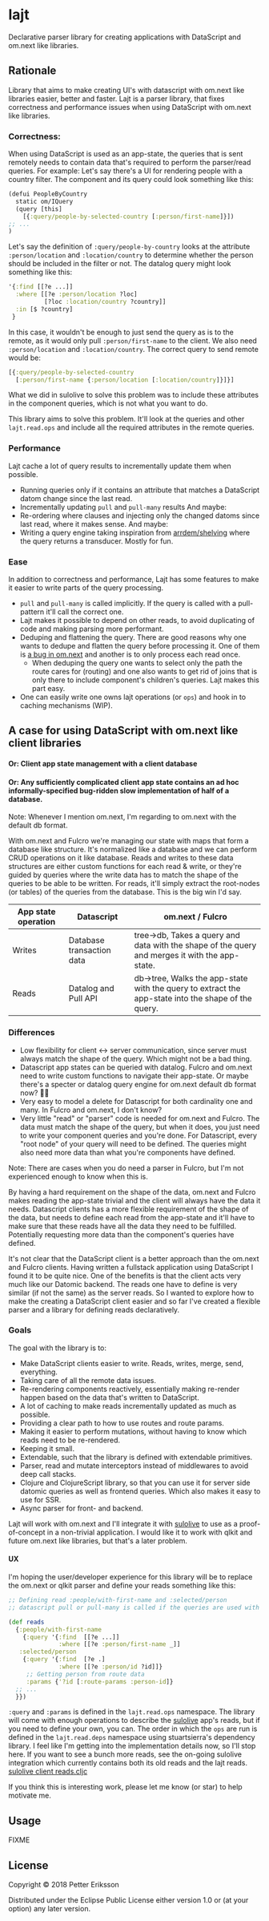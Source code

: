 # lajt

Declarative parser library for creating applications with DataScript and om.next like libraries.

## Rationale
Library that aims to make creating UI's with datascript with om.next like libraries easier, better and faster. Lajt is a parser library, that fixes correctness and performance issues when using DataScript with om.next like libraries.

### Correctness:
 When using DataScript is used as an app-state, the queries that is sent remotely needs to contain data that's required to perform the parser/read queries.
 For example: Let's say there's a UI for rendering people with a country filter. The component and its query could look something like this:
 ```clj
 (defui PeopleByCountry
   static om/IQuery
   (query [this]
     [{:query/people-by-selected-country [:person/first-name]}])
 ;; ...
 )
 ```
 Let's say the definition of `:query/people-by-country` looks at the attribute `:person/location` and `:location/country` to determine whether the person should be included in the filter or not. The datalog query might look something like this:
 ```clj
 '{:find [[?e ...]]
   :where [[?e :person/location ?loc]
           [?loc :location/country ?country]]
   :in [$ ?country]
  }
 ```
 In this case, it wouldn't be enough to just send the query as is to the remote, as it would only pull `:person/first-name` to the client. We also need `:person/location` and `:location/country`. The correct query to send remote would be:
 ```clj
 [{:query/people-by-selected-country
   [:person/first-name {:person/location [:location/country]}]}]
 ```
What we did in sulolive to solve this problem was to include these attributes in the component queries, which is not what you want to do.

This library aims to solve this problem. It'll look at the queries and other `lajt.read.ops` and include all the required attributes in the remote queries.

### Performance

Lajt cache a lot of query results to incrementally update them when possible.
- Running queries only if it contains an attribute that matches a DataScript datom change since the last read.
-  Incrementally updating `pull` and `pull-many` results
And maybe:
- Re-ordering where clauses and injecting only the changed datoms since last read, where it makes sense.
And maybe:
- Writing a query engine taking inspiration from [arrdem/shelving](https://github.com/arrdem/shelving/tree/develop/src/main/clj/shelving/query) where the query returns a transducer. Mostly for fun.

### Ease

In addition to correctness and performance, Lajt has some features to make it easier to write parts of the query processing.
- `pull` and `pull-many` is called implicitly. If the query is called with a pull-pattern it'll call the correct one.
- Lajt makes it possible to depend on other reads, to avoid duplicating of code and making parsing more performant.
- Deduping and flattening the query. There are good reasons why one wants to dedupe  and flatten the query before processing it. One of them is [a bug in om.next](https://github.com/omcljs/om/issues/869) and another is to only process each read once.
  - When deduping the query one wants to select only the path the route cares for (routing) and one also wants to get rid of joins that is only there to include component's children's queries. Lajt makes this part easy.
- One can easily write one owns lajt operations (or `ops`) and hook in to caching mechanisms (WIP).

## A case for using DataScript with om.next like client libraries
#### Or: Client app state management with a client database
#### Or: Any sufficiently complicated client app state contains an ad hoc informally-specified bug-ridden slow implementation of half of a database.

Note: Whenever I mention om.next, I'm regarding to om.next with the default db format.

With om.next and Fulcro we're managing our state with maps that form a database like structure. It's normalized like a database and we can perform CRUD operations on it like database. Reads and writes to these data structures are either custom functions for each read & write, or they're guided by queries where the write data has to match the shape of the queries to be able to be written. For reads, it'll simply extract the root-nodes (or tables) of the queries from the database. This is the big win I'd say.

| App state operation| Datascript | om.next / Fulcro |
| -------------------|------------|------------------|
| Writes             | Database transaction data | tree->db, Takes a query and data with the shape of the query and merges it with the app-state. |
| Reads              | Datalog and Pull API | db->tree, Walks the app-state with the query to extract the app-state into the shape of the query. |

### Differences
- Low flexibility for client <-> server communication, since server must always match the shape of the query. Which might not be a bad thing.
- Datascript app states can be queried with datalog. Fulcro and om.next need to write custom functions to navigate their app-state. Or maybe there's a specter or datalog query engine for om.next default db format now? 🤷‍♂️
- Very easy to model a delete for Datascript for both cardinality one and many. In Fulcro and om.next, I don't know?
- Very little "read" or "parser" code is needed for om.next and Fulcro. The data must match the shape of the query, but when it does, you just need to write your component queries and you're done. For Datascript, every "root node" of your query will need to be defined. The queries might also need more data than what you're components have defined.

Note: There are cases when you do need a parser in Fulcro, but I'm not experienced enough to know when this is.

By having a hard requirement on the shape of the data, om.next and Fulcro makes reading the app-state trivial and the client will always have the data it needs. Datascript clients has a more flexible requirement of the shape of the data, but needs to define each read from the app-state and it'll have to make sure that these reads have all the data they need to be fulfilled. Potentially requesting more data than the component's queries have defined.

It's not clear that the DataScript client is a better approach than the om.next and Fulcro  clients. Having written a fullstack application using DataScript I found it to be quite nice. One of the benefits is that the client acts very much like our Datomic backend. The reads one have to define is very similar (if not the same) as the server reads. So I wanted to explore how to make the creating a DataScript client easier and so far I've created a flexible parser and a library for defining reads declaratively.
### Goals

The goal with the library is to:
- Make DataScript clients easier to write. Reads, writes, merge, send, everything.
- Taking care of all the remote data issues.
- Re-rendering components reactively, essentially making re-render happen based on the data that's written to DataScript.
- A lot of caching to make reads incrementally updated as much as possible.
- Providing a clear path to how to use routes and route params.
- Making it easier to perform mutations, without having to know which reads need to be re-rendered.
- Keeping it small.
- Extendable, such that the library is defined with extendable primitives.
- Parser, read and mutate interceptors instead of middlewares to avoid deep call stacks.
- Clojure and ClojureScript library, so that you can use it for server side datomic queries as well as frontend queries. Which also makes it easy to use for SSR.
- Async parser for front- and backend.

Lajt will work with om.next and I'll integrate it with [sulolive](https://github.com/eponai/sulolive) to use as a proof-of-concept in a non-trivial application. I would like it to work with qlkit and future om.next like libraries, but that's a later problem.

#### UX
I'm hoping the user/developer experience for this library will be to replace the om.next or qlkit parser and define your reads something like this:
```clj
;; Defining read :people/with-first-name and :selected/person
;; datascript pull or pull-many is called if the queries are used with a pull-pattern.

(def reads
  {:people/with-first-name
    {:query '{:find  [[?e ...]]
              :where [[?e :person/first-name _]]
   :selected/person
    {:query '{:find  [?e .]
              :where [[?e :person/id ?id]]}
     ;; Getting person from route data
     :params {'?id [:route-params :person-id]}
  ;; ...
  }})
```
`:query` and `:params` is defined in the `lajt.read.ops` namespace. The library will come with enough operations to describe the [sulolive](https://github.com/eponai/sulolive) app's reads, but if you need to define your own, you can. The order in which the `ops` are run is defined in the `lajt.read.deps` namespace using stuartsierra's dependency library.
I feel like I'm getting into the implementation details now, so I'll stop here. If you want to see a bunch more reads, see the on-going sulolive integration which currently contains both its old reads and the lajt reads. [sulolive client reads.cljc](https://github.com/eponai/sulolive/blob/petter/lajt-integration/src/eponai/client/parser/read.cljc)

If you think this is interesting work, please let me know (or star) to help motivate me.

## Usage

FIXME

## License

Copyright © 2018 Petter Eriksson

Distributed under the Eclipse Public License either version 1.0 or (at
your option) any later version.
